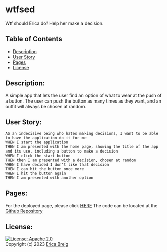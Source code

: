# wtfsed
Wtf should Erica do?  Help her make a decision.

## Table of Contents 
- [Description](#description)
- [User Story](#user_story)
- [Pages](#pages)
- [License](#license)

## Description:
A simple app that lets the user find an option of what to wear at the push of a button.  The user can push the button as many times as they want, and an outfit will always be chosen at random.

## User Story:

```
AS an indecisive being who hates making decisions, I want to be able to have the application do it for me
WHEN I start the application 
THEN I am presented with the home page, showing the title of the app and its use, including a button to make a decision 
WHEN I click the start button
THEN then I am presented with a decision, chosen at random
WHEN I have decided I don't like that decision
THEN I can hit the button once more 
WHEN I hit the button again
THEN I am presented with another option
```

## Pages:

For the deployed page, please click [HERE](https://ericabreig.github.io/wtfsed/)
The code can be located at the [Github Repository](https://github.com/EricaBreig/wtfsed)



## License:
[![License: Apache 2.0](https://img.shields.io/badge/License-Apache%202.0-blue.svg)](https://opensource.org/licenses/apache-2-0/)
<br>
Copyright (c) 2023 [Erica Breig](https://github.com/EricaBreig)
